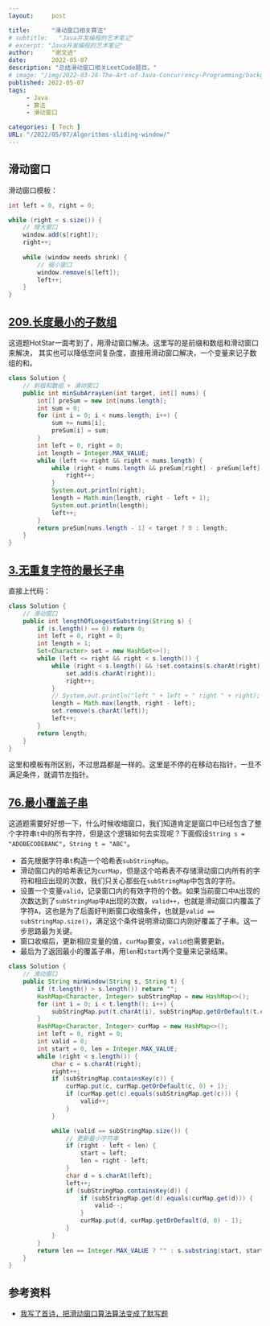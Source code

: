```yaml
---
layout:     post

title:      "滑动窗口相关算法"
# subtitle:   "Java并发编程的艺术笔记"
# excerpt: "Java并发编程的艺术笔记"
author:     "谢文进"
date:       2022-05-07
description: "总结滑动窗口相关LeetCode题目。"
# image: "/img/2022-03-28-The-Art-of-Java-Concurrency-Programming/background.jpg"
published: 2022-05-07 
tags:
     - Java
     - 算法
     - 滑动窗口

categories: [ Tech ]
URL: "/2022/05/07/Algorithms-sliding-window/"
---
```

## 滑动窗口
滑动窗口模板：
```java
int left = 0, right = 0;

while (right < s.size()) {
    // 增大窗口
    window.add(s[right]);
    right++;
    
    while (window needs shrink) {
        // 缩小窗口
        window.remove(s[left]);
        left++;
    }
}
```
## [209.长度最小的子数组](https://leetcode-cn.com/problems/minimum-size-subarray-sum/)
这道题HotStar一面考到了，用滑动窗口解决。这里写的是前缀和数组和滑动窗口来解决，
其实也可以降低空间复杂度，直接用滑动窗口解决，一个变量来记子数组的和。
```java
class Solution {
    // 前缀和数组 + 滑动窗口
    public int minSubArrayLen(int target, int[] nums) {
        int[] preSum = new int[nums.length];
        int sum = 0;
        for (int i = 0; i < nums.length; i++) {
            sum += nums[i];
            preSum[i] = sum;
        }
        int left = 0, right = 0;
        int length = Integer.MAX_VALUE;
        while (left <= right && right < nums.length) {
            while (right < nums.length && preSum[right] - preSum[left] + nums[left] < target) {
                right++;
            }
            System.out.println(right);
            length = Math.min(length, right - left + 1);
            System.out.println(length);
            left++;
        }
        return preSum[nums.length - 1] < target ? 0 : length;
    }
}
```
## [3.无重复字符的最长子串](https://leetcode-cn.com/problems/longest-substring-without-repeating-characters/description/)
直接上代码：
```java
class Solution {
    // 滑动窗口
    public int lengthOfLongestSubstring(String s) {
        if (s.length() == 0) return 0;
        int left = 0, right = 0;
        int length = 1;
        Set<Character> set = new HashSet<>();
        while (left <= right && right < s.length()) {
            while (right < s.length() && !set.contains(s.charAt(right))) {
                set.add(s.charAt(right));
                right++;
            }
            // System.out.println("left " + left + " right " + right);
            length = Math.max(length, right - left);
            set.remove(s.charAt(left));
            left++;  
        }
        return length;
    }
}
```
这里和模板有所区别，不过思路都是一样的。这里是不停的在移动右指针，一旦不满足条件，就调节左指针。
## [76.最小覆盖子串](https://leetcode-cn.com/problems/minimum-window-substring/)
这道题需要好好想一下，什么时候收缩窗口，我们知道肯定是窗口中已经包含了整个字符串`t`中的所有字符，但是这个逻辑如何去实现呢？下面假设`String s = "ADOBECODEBANC"`，`String t = "ABC"`。
* 首先根据字符串`t`构造一个哈希表`subStringMap`。
* 滑动窗口内的哈希表记为`curMap`，但是这个哈希表不存储滑动窗口内所有的字符和相应出现的次数，我们只关心那些在`subStringMap`中包含的字符。
* 设置一个变量`valid`，记录窗口内的有效字符的个数。如果当前窗口中`A`出现的次数达到了`subStringMap`中`A`出现的次数，`valid++`，也就是滑动窗口内覆盖了字符`A`，这也是为了后面好判断窗口收缩条件，也就是`valid == subStringMap.size()`，满足这个条件说明滑动窗口内刚好覆盖了子串。这一步思路最为关键。
* 窗口收缩后，更新相应变量的值，`curMap`要变，`valid`也需要更新。
* 最后为了返回最小的覆盖子串，用`len`和`start`两个变量来记录结果。
```java
class Solution {
    // 滑动窗口
    public String minWindow(String s, String t) {
        if (t.length() > s.length()) return "";
        HashMap<Character, Integer> subStringMap = new HashMap<>();
        for (int i = 0; i < t.length(); i++) {
            subStringMap.put(t.charAt(i), subStringMap.getOrDefault(t.charAt(i), 0) + 1);
        }
        HashMap<Character, Integer> curMap = new HashMap<>();
        int left = 0, right = 0;
        int valid = 0;
        int start = 0, len = Integer.MAX_VALUE;
        while (right < s.length()) {
            char c = s.charAt(right);
            right++;
            if (subStringMap.containsKey(c)) {
                curMap.put(c, curMap.getOrDefault(c, 0) + 1);
                if (curMap.get(c).equals(subStringMap.get(c))) {
                    valid++;
                }
            }

            while (valid == subStringMap.size()) {
                // 更新最小字符串
                if (right - left < len) {
                    start = left;
                    len = right - left;
                }
                char d = s.charAt(left);
                left++;
                if (subStringMap.containsKey(d)) {
                    if (subStringMap.get(d).equals(curMap.get(d))) {
                        valid--;
                    }
                    curMap.put(d, curMap.getOrDefault(d, 0) - 1);
                }
            }
        }
        return len == Integer.MAX_VALUE ? "" : s.substring(start, start + len);
    }
}
```
## 参考资料
* [我写了首诗，把滑动窗口算法算法变成了默写题](https://labuladong.github.io/algo/2/18/25/)